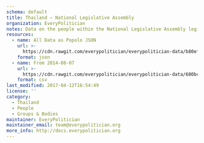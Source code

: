 ```yaml
---
schema: default
title: Thailand — National Legislative Assembly
organization: EveryPolitician
notes: Data on the people within the National Legislative Assembly legislature of Thailand.
resources:
  - name: All Data as Popolo JSON
    url: >-
      https://cdn.rawgit.com/everypolitician/everypolitician-data/b80efb6da4e7009e49ff874ee31738d510617a3a/data/Thailand/National_Legislative_Assembly/ep-popolo-v1.0.json
    format: json
  - name: From 2014-08-07
    url: >-
      https://cdn.rawgit.com/everypolitician/everypolitician-data/600bc922d8e091ef1982f6af2137f73010c58135/data/Thailand/National_Legislative_Assembly/term-2557.csv
    format: csv
last_modified: 2017-04-12T16:54:49
license: ''
category:
  - Thailand
  - People
  - Groups & Bodies
maintainer: EveryPolitician
maintainer_email: team@everypolitician.org
more_info: http://docs.everypolitician.org
---
```

